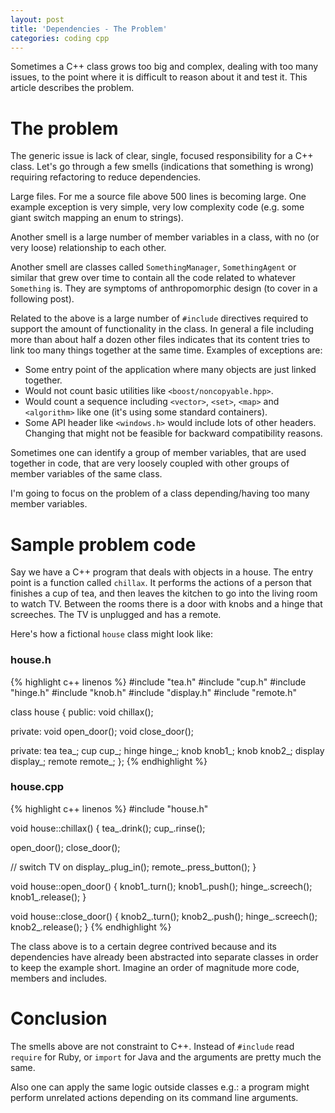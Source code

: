 ```yaml
---
layout: post
title: 'Dependencies - The Problem'
categories: coding cpp
---
```


Sometimes a C++ class grows too big and complex, dealing with too many issues,
to the point where it is difficult to reason about it and test it. This article
describes the problem.

# The problem

The generic issue is lack of clear, single, focused responsibility for a C++
class. Let's go through a few smells (indications that something is wrong) requiring
refactoring to reduce dependencies.

Large files. For me a source file above 500 lines is becoming large. One
example exception is very simple, very low complexity code (e.g. some giant
switch mapping an enum to strings).

Another smell is a large number of member variables in a class, with no (or
very loose) relationship to each other.

Another smell are classes called `SomethingManager`, `SomethingAgent` or
similar that grew over time to contain all the code related to whatever
`Something` is. They are symptoms of anthropomorphic design (to cover in a following
post).

Related to the above is a large number of `#include` directives required to
support the amount of functionality in the class. In general a file including
more than about half a dozen other files indicates that its content tries to
link too many things together at the same time. Examples of exceptions are:

- Some entry point of the application where many objects are just linked
  together.
- Would not count basic utilities like `<boost/noncopyable.hpp>`.
- Would count a sequence including `<vector>`, `<set>`, `<map>` and
  `<algorithm>` like one (it's using some standard containers).
- Some API header like `<windows.h>` would include lots of other headers.
  Changing that might not be feasible for backward compatibility reasons.

Sometimes one can identify a group of member variables, that are used together
in code, that are very loosely coupled with other groups of member variables of
the same class.

I'm going to focus on the problem of a class depending/having too many member
variables.


# Sample problem code

Say we have a C++ program that deals with objects in a house. The entry point
is a function called `chillax`. It performs the actions of a person that
finishes a cup of tea, and then leaves the kitchen to go into the living room
to watch TV. Between the rooms there is a door with knobs and a hinge that
screeches. The TV is unplugged and has a remote.

Here's how a fictional `house` class might look like:

### house.h
{% highlight c++ linenos %}
#include "tea.h"
#include "cup.h"
#include "hinge.h"
#include "knob.h"
#include "display.h"
#include "remote.h"

class house
{
public:
  void chillax();

private:
  void open_door();
  void close_door();

private:
  tea tea_;
  cup cup_;
  hinge hinge_;
  knob knob1_;
  knob knob2_;
  display display_;
  remote remote_;
};
{% endhighlight %}

### house.cpp
{% highlight c++ linenos %}
#include "house.h"

void house::chillax() {
  tea_.drink();
  cup_.rinse();

  open_door();
  close_door();

  // switch TV on
  display_.plug_in();
  remote_.press_button();
}

void house::open_door() {
  knob1_.turn();
  knob1_.push();
  hinge_.screech();
  knob1_.release();
}

void house::close_door() {
  knob2_.turn();
  knob2_.push();
  hinge_.screech();
  knob2_.release();
}
{% endhighlight %}

The class above is to a certain degree contrived because and its dependencies
have already been abstracted into separate classes in order to keep the example
short. Imagine an order of magnitude more code, members and includes.


# Conclusion

The smells above are not constraint to C++. Instead of `#include` read
`require` for Ruby, or `import` for Java and the arguments are pretty much the
same.

Also one can apply the same logic outside classes e.g.: a program might perform
unrelated actions depending on its command line arguments.

